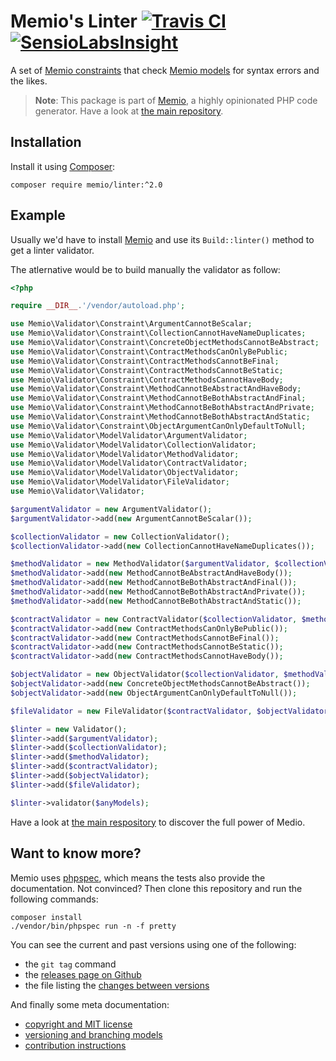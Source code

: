 # Memio's Linter [![Travis CI](https://travis-ci.org/memio/linter.png)](https://travis-ci.org/memio/linter) [![SensioLabsInsight](https://insight.sensiolabs.com/projects/47d30f7a-5ee9-43e3-9ff8-b8a139ed5999/mini.png)](https://insight.sensiolabs.com/projects/47d30f7a-5ee9-43e3-9ff8-b8a139ed5999)

A set of [Memio constraints](http://github.com/memio/validator) that check
[Memio models](http://github.com/memio/model) for syntax errors and the likes.

> **Note**: This package is part of [Memio](http://memio.github.io/memio), a highly opinionated PHP code generator.
> Have a look at [the main repository](http://github.com/memio/memio).

## Installation

Install it using [Composer](https://getcomposer.org/download):

    composer require memio/linter:^2.0

## Example

Usually we'd have to install [Memio](http://github.com/memio/memio) and use its
`Build::linter()` method to get a linter validator.

The atlernative would be to build manually the validator as follow:

```php
<?php

require __DIR__.'/vendor/autoload.php';

use Memio\Validator\Constraint\ArgumentCannotBeScalar;
use Memio\Validator\Constraint\CollectionCannotHaveNameDuplicates;
use Memio\Validator\Constraint\ConcreteObjectMethodsCannotBeAbstract;
use Memio\Validator\Constraint\ContractMethodsCanOnlyBePublic;
use Memio\Validator\Constraint\ContractMethodsCannotBeFinal;
use Memio\Validator\Constraint\ContractMethodsCannotBeStatic;
use Memio\Validator\Constraint\ContractMethodsCannotHaveBody;
use Memio\Validator\Constraint\MethodCannotBeAbstractAndHaveBody;
use Memio\Validator\Constraint\MethodCannotBeBothAbstractAndFinal;
use Memio\Validator\Constraint\MethodCannotBeBothAbstractAndPrivate;
use Memio\Validator\Constraint\MethodCannotBeBothAbstractAndStatic;
use Memio\Validator\Constraint\ObjectArgumentCanOnlyDefaultToNull;
use Memio\Validator\ModelValidator\ArgumentValidator;
use Memio\Validator\ModelValidator\CollectionValidator;
use Memio\Validator\ModelValidator\MethodValidator;
use Memio\Validator\ModelValidator\ContractValidator;
use Memio\Validator\ModelValidator\ObjectValidator;
use Memio\Validator\ModelValidator\FileValidator;
use Memio\Validator\Validator;

$argumentValidator = new ArgumentValidator();
$argumentValidator->add(new ArgumentCannotBeScalar());

$collectionValidator = new CollectionValidator();
$collectionValidator->add(new CollectionCannotHaveNameDuplicates());

$methodValidator = new MethodValidator($argumentValidator, $collectionValidator);
$methodValidator->add(new MethodCannotBeAbstractAndHaveBody());
$methodValidator->add(new MethodCannotBeBothAbstractAndFinal());
$methodValidator->add(new MethodCannotBeBothAbstractAndPrivate());
$methodValidator->add(new MethodCannotBeBothAbstractAndStatic());

$contractValidator = new ContractValidator($collectionValidator, $methodValidator);
$contractValidator->add(new ContractMethodsCanOnlyBePublic());
$contractValidator->add(new ContractMethodsCannotBeFinal());
$contractValidator->add(new ContractMethodsCannotBeStatic());
$contractValidator->add(new ContractMethodsCannotHaveBody());

$objectValidator = new ObjectValidator($collectionValidator, $methodValidator);
$objectValidator->add(new ConcreteObjectMethodsCannotBeAbstract());
$objectValidator->add(new ObjectArgumentCanOnlyDefaultToNull());

$fileValidator = new FileValidator($contractValidator, $objectValidator);

$linter = new Validator();
$linter->add($argumentValidator);
$linter->add($collectionValidator);
$linter->add($methodValidator);
$linter->add($contractValidator);
$linter->add($objectValidator);
$linter->add($fileValidator);

$linter->validator($anyModels);
```

Have a look at [the main respository](http://github.com/memio/memio) to discover the full power of Medio.

## Want to know more?

Memio uses [phpspec](http://phpspec.net/), which means the tests also provide the documentation.
Not convinced? Then clone this repository and run the following commands:

    composer install
    ./vendor/bin/phpspec run -n -f pretty

You can see the current and past versions using one of the following:

* the `git tag` command
* the [releases page on Github](https://github.com/memio/memio/releases)
* the file listing the [changes between versions](CHANGELOG.md)

And finally some meta documentation:

* [copyright and MIT license](LICENSE)
* [versioning and branching models](VERSIONING.md)
* [contribution instructions](CONTRIBUTING.md)

